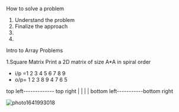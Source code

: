 How to solve a problem
1. Understand the problem
2. Finalize the approach
3.
4.



Intro to Array Problems

1.Square Matrix
Print a 2D matrix of size A*A in spiral order
- i/p =1 2 3 4 5 6 7 8 9 
- o/p= 
1 2 3
8 9 4
7 6 5
 
 top left------------- top right
 |                       |
 |                       |
 bottom left-----------bottom right
 
 ![photo1641993018](https://user-images.githubusercontent.com/65703138/149146813-e922a492-c11f-4a3c-828c-0f93dd98842d.jpeg)

